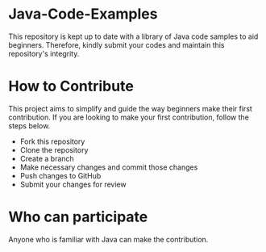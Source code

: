 # Java-Code-Examples
This repository is kept up to date with a library of Java code samples to aid beginners. Therefore, kindly submit your codes and maintain this repository's integrity.

# How to Contribute

This project aims to simplify and guide the way beginners make their first contribution. If you are looking to make your first contribution, follow the steps below.

- Fork this repository
- Clone the repository
- Create a branch
- Make necessary changes and commit those changes
- Push changes to GitHub
- Submit your changes for review

# Who can participate

Anyone who is familiar with Java can make the contribution.

